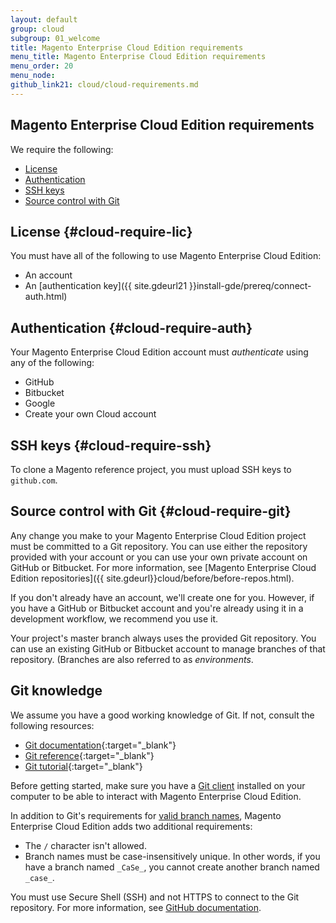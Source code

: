 ```yaml
---
layout: default
group: cloud
subgroup: 01_welcome
title: Magento Enterprise Cloud Edition requirements
menu_title: Magento Enterprise Cloud Edition requirements
menu_order: 20
menu_node: 
github_link21: cloud/cloud-requirements.md
---
```



## Magento Enterprise Cloud Edition requirements
We require the following:

*	[License](#cloud-require-lic)
*	[Authentication](#cloud-require-auth)
*	[SSH keys](#cloud-require-ssh)
*	[Source control with Git](#cloud-require-git)

## License {#cloud-require-lic}
You must have all of the following to use Magento Enterprise Cloud Edition:

*	An account
*	An [authentication key]({{ site.gdeurl21 }}install-gde/prereq/connect-auth.html)

## Authentication {#cloud-require-auth}
Your Magento Enterprise Cloud Edition account must *authenticate* using any of the following:

*	GitHub
*	Bitbucket
*	Google
*	Create your own Cloud account

## SSH keys {#cloud-require-ssh}
To clone a Magento reference project, you must upload SSH keys to `github.com`.

## Source control with Git {#cloud-require-git}
Any change you make to your Magento Enterprise Cloud Edition project must be committed to a Git repository. You can use either the repository provided with your account or you can use your own private account on GitHub or Bitbucket. For more information, see [Magento Enterprise Cloud Edition repositories]({{ site.gdeurl}}cloud/before/before-repos.html).

If you don't already have an account, we'll create one for you. However, if you have a GitHub or Bitbucket account and you're already using it in a development workflow, we recommend you use it.

<div class="bs-callout bs-callout-info" id="info">
  <p>Your project's master branch always uses the provided Git repository. You can use an existing GitHub or Bitbucket account to manage branches of that repository. (Branches are also referred to as <em>environments</em>.</p>
</div>

## Git knowledge
We assume you have a good working knowledge of Git. If not, consult the following resources:

*	[Git documentation](https://git-scm.com/documentation){:target="_blank"}
*	[Git reference](https://git-scm.com/docs){:target="_blank"}
*	[Git tutorial](http://git-scm.com/docs/gittutorial){:target="_blank"}

Before getting started, make sure you have a <a href="https://git-scm.com/downloads" target="_blank">Git client</a> installed on your computer
to be able to interact with Magento Enterprise Cloud Edition.

<div class="bs-callout bs-callout-info" id="info">
  <p>In addition to Git's requirements for <a href="https://www.kernel.org/pub/software/scm/git/docs/git-check-ref-format.html">valid branch names</a>, Magento Enterprise Cloud Edition adds two additional requirements:</p>
  <ul><li>The <code>/</code> character isn't allowed.</li>
  	<li>Branch names must be case-insensitively unique. In other words, if you have a branch named <code>_CaSe_</code>, you cannot create another branch named <code>_case_</code>.</li></ul>
</div>

You must use Secure Shell (SSH) and not HTTPS to connect to the Git repository. For more information, see <a href="https://help.github.com/articles/generating-an-ssh-key" target="_blank">GitHub documentation</a>.

